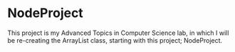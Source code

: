 # NodeProject
This project is my Advanced Topics in Computer Science lab, in which I will be re-creating the ArrayList class, starting with this project; NodeProject.
